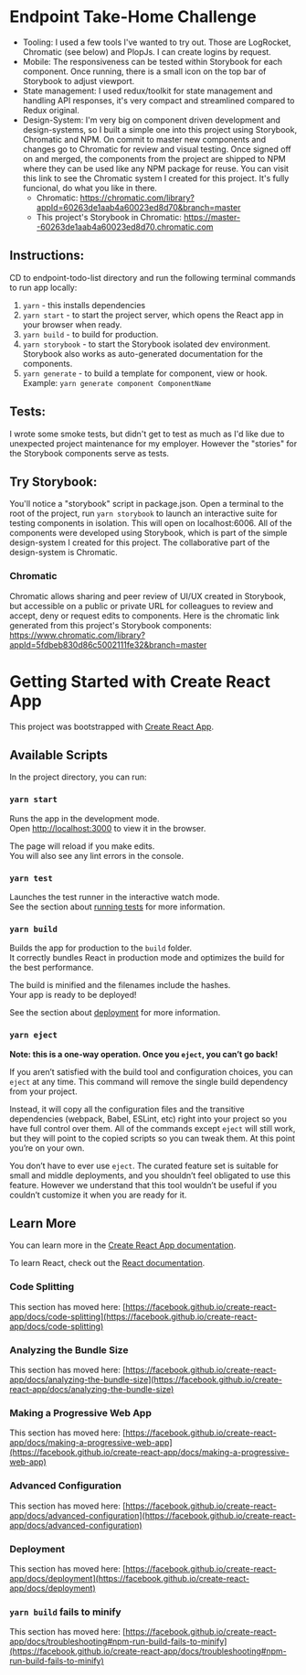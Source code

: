 # Endpoint Take-Home Challenge
- Tooling: I used a few tools I've wanted to try out.  Those are LogRocket, Chromatic (see below) and PlopJs.  I can create logins by request.
- Mobile: The responsiveness can be tested within Storybook for each component. Once running, there is a small icon on the top bar of Storybook to adjust viewport.  
- State management: I used redux/toolkit for state management and handling API responses, it's very compact and streamlined compared to Redux original.
- Design-System: I'm very big on component driven development and design-systems, so I built a simple one into this project using Storybook, Chromatic and NPM. On commit to master new components and changes go to Chromatic for review and visual testing.  Once signed off on and merged, the components from the project are shipped to NPM where they can be used like any NPM package for reuse.  You can visit this link to see the Chromatic system I created for this project. It's fully funcional, do what you like in there.
  - Chromatic: https://chromatic.com/library?appId=60263de1aab4a60023ed8d70&branch=master
  - This project's Storybook in Chromatic: https://master--60263de1aab4a60023ed8d70.chromatic.com    


## Instructions:
CD to endpoint-todo-list directory and run the following terminal commands to run app locally:
1. `yarn` - this installs dependencies
2. `yarn start` - to start the project server, which opens the React app in your browser when ready.
3. `yarn build` - to build for production.
4. `yarn storybook` - to start the Storybook isolated dev environment.  Storybook also works as auto-generated documentation for the components.
5. `yarn generate` - to build a template for component, view or hook.  Example: `yarn generate component ComponentName`  

## Tests:
I wrote some smoke tests, but didn't get to test as much as I'd like due to unexpected project maintenance for my employer. However the "stories" for the Storybook components serve as tests.

## Try Storybook:
You'll notice a "storybook" script in package.json.  Open a terminal to the root of the project, run `yarn storybook` to launch an interactive suite for testing components in isolation. This will open on localhost:6006.  All of the components were developed using Storybook, which is part of the simple design-system I created for this project. The collaborative part of the design-system is Chromatic. 

### Chromatic
Chromatic allows sharing and peer review of UI/UX created in Storybook, but accessible on a public or private URL for colleagues to review and accept, deny or request edits to components.  Here is the chromatic link generated from this project's Storybook components:  https://www.chromatic.com/library?appId=5fdbeb830d86c5002111fe32&branch=master

# Getting Started with Create React App 

This project was bootstrapped with [Create React App](https://github.com/facebook/create-react-app).

## Available Scripts

In the project directory, you can run:

### `yarn start`

Runs the app in the development mode.\
Open [http://localhost:3000](http://localhost:3000) to view it in the browser.

The page will reload if you make edits.\
You will also see any lint errors in the console.

### `yarn test`

Launches the test runner in the interactive watch mode.\
See the section about [running tests](https://facebook.github.io/create-react-app/docs/running-tests) for more information.

### `yarn build`

Builds the app for production to the `build` folder.\
It correctly bundles React in production mode and optimizes the build for the best performance.

The build is minified and the filenames include the hashes.\
Your app is ready to be deployed!

See the section about [deployment](https://facebook.github.io/create-react-app/docs/deployment) for more information.

### `yarn eject`

**Note: this is a one-way operation. Once you `eject`, you can’t go back!**

If you aren’t satisfied with the build tool and configuration choices, you can `eject` at any time. This command will remove the single build dependency from your project.

Instead, it will copy all the configuration files and the transitive dependencies (webpack, Babel, ESLint, etc) right into your project so you have full control over them. All of the commands except `eject` will still work, but they will point to the copied scripts so you can tweak them. At this point you’re on your own.

You don’t have to ever use `eject`. The curated feature set is suitable for small and middle deployments, and you shouldn’t feel obligated to use this feature. However we understand that this tool wouldn’t be useful if you couldn’t customize it when you are ready for it.

## Learn More

You can learn more in the [Create React App documentation](https://facebook.github.io/create-react-app/docs/getting-started).

To learn React, check out the [React documentation](https://reactjs.org/).

### Code Splitting

This section has moved here: [https://facebook.github.io/create-react-app/docs/code-splitting](https://facebook.github.io/create-react-app/docs/code-splitting)

### Analyzing the Bundle Size

This section has moved here: [https://facebook.github.io/create-react-app/docs/analyzing-the-bundle-size](https://facebook.github.io/create-react-app/docs/analyzing-the-bundle-size)

### Making a Progressive Web App

This section has moved here: [https://facebook.github.io/create-react-app/docs/making-a-progressive-web-app](https://facebook.github.io/create-react-app/docs/making-a-progressive-web-app)

### Advanced Configuration

This section has moved here: [https://facebook.github.io/create-react-app/docs/advanced-configuration](https://facebook.github.io/create-react-app/docs/advanced-configuration)

### Deployment

This section has moved here: [https://facebook.github.io/create-react-app/docs/deployment](https://facebook.github.io/create-react-app/docs/deployment)

### `yarn build` fails to minify

This section has moved here: [https://facebook.github.io/create-react-app/docs/troubleshooting#npm-run-build-fails-to-minify](https://facebook.github.io/create-react-app/docs/troubleshooting#npm-run-build-fails-to-minify)
